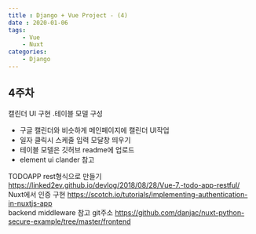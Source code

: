 ```yaml
---
title : Django + Vue Project - (4)
date : 2020-01-06
tags:
    - Vue
    - Nuxt
categories:
    - Django
---
```


## 4주차  
캘린더 UI 구현 .테이블 모델 구성

- 구글 캘린더와 비슷하게 메인페이지에 캘린더 UI작업  
- 일자 클릭시 스케줄 입력 모달창 띄우기  
- 테이블 모델은 깃허브 readme에 업로드  
- element ui clander 참고  

TODOAPP rest형식으로 만들기 <https://linked2ev.github.io/devlog/2018/08/28/Vue-7.-todo-app-restful/>  
Nuxt에서 인증 구현 <https://scotch.io/tutorials/implementing-authentication-in-nuxtjs-app>  
backend middleware 참고 git주소 <https://github.com/danjac/nuxt-python-secure-example/tree/master/frontend>
